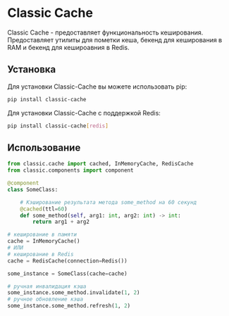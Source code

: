# Classic Cache

Classic Cache - предоставляет функциональность кеширования.
Предоставляет утилиты для пометки кеша, бекенд для кеширования в RAM
и бекенд для кешироавния в Redis.

## Установка

Для установки Classic-Cache вы можете использовать pip:

```bash
pip install classic-cache
```

Для установки Classic-Cache с поддержкой Redis:

```bash
pip install classic-cache[redis]
```

## Использование

```python
from classic.cache import cached, InMemoryCache, RedisCache
from classic.components import component

@component
class SomeClass:

    # Кэширование результата метода some_method на 60 секунд
    @cached(ttl=60)
    def some_method(self, arg1: int, arg2: int) -> int:
        return arg1 + arg2

# кеширование в памяти
cache = InMemoryCache()
# ИЛИ
# кеширование в Redis
cache = RedisCache(connection=Redis())

some_instance = SomeClass(cache=cache)

# ручная инвалидация кэша
some_instance.some_method.invalidate(1, 2)
# ручное обновление кэша
some_instance.some_method.refresh(1, 2)
```
